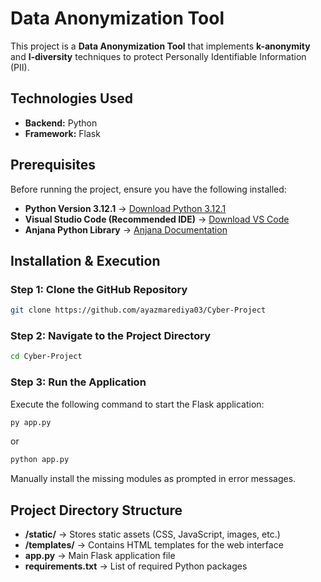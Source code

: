 # Data Anonymization Tool  

This project is a **Data Anonymization Tool** that implements **k-anonymity** and **l-diversity** techniques to protect Personally Identifiable Information (PII).  

## Technologies Used  
- **Backend:** Python  
- **Framework:** Flask  

## Prerequisites  
Before running the project, ensure you have the following installed:  

- **Python Version 3.12.1** → [Download Python 3.12.1](https://www.python.org/downloads/release/python-3121/)  
- **Visual Studio Code (Recommended IDE)** → [Download VS Code](https://code.visualstudio.com/download)  
- **Anjana Python Library** → [Anjana Documentation](https://anjana.readthedocs.io/en/latest/intro.html)  

## Installation & Execution  

### Step 1: Clone the GitHub Repository  
```sh
git clone https://github.com/ayazmarediya03/Cyber-Project
```

### Step 2: Navigate to the Project Directory  
```sh
cd Cyber-Project
```

### Step 3: Run the Application  
Execute the following command to start the Flask application:  
```sh
py app.py
```
or  
```sh
python app.py
```

Manually install the missing modules as prompted in error messages.  

## Project Directory Structure  
- **/static/** → Stores static assets (CSS, JavaScript, images, etc.)  
- **/templates/** → Contains HTML templates for the web interface  
- **app.py** → Main Flask application file  
- **requirements.txt** → List of required Python packages  
